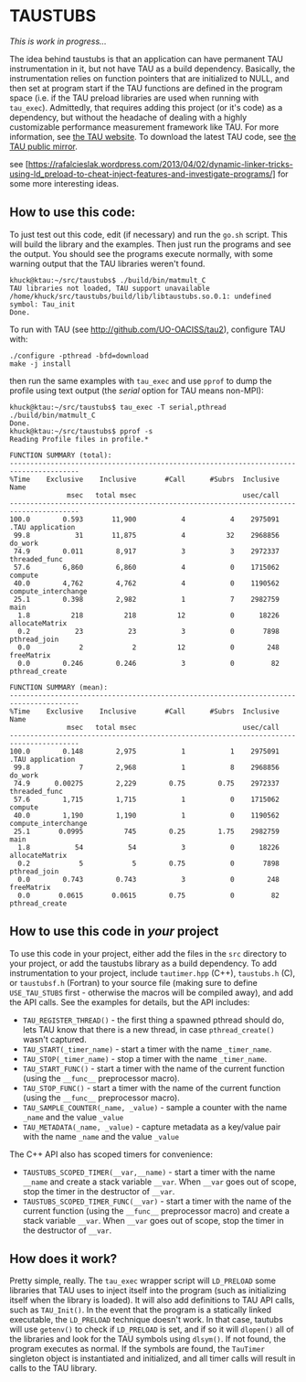 # TAUSTUBS 

*This is work in progress...*

The idea behind taustubs is that an application can have permanent TAU
instrumentation in it, but not have TAU as a build dependency.  Basically, the
instrumentation relies on function pointers that are initialized to NULL, and
then set at program start if the TAU functions are defined in the program
space (i.e. if the TAU preload libraries are used when running with `tau_exec`).
Admittedly, that requires adding this project (or it's code) as a dependency,
but without the headache of dealing with a highly customizable performance
measurement framework like TAU.  For more information, see [the TAU
website](http://tau.uoregon.edu).  To download the latest TAU code, see [the
TAU public mirror](http://github.com/UO-OACISS/tau2).

see [https://rafalcieslak.wordpress.com/2013/04/02/dynamic-linker-tricks-using-ld_preload-to-cheat-inject-features-and-investigate-programs/] for some more interesting ideas.

## How to use this code:

To just test out this code, edit (if necessary) and run the `go.sh` script.
This will build the library and the examples.  Then just run the programs and
see the output.  You should see the programs execute normally, with some
warning output that the TAU libraries weren't found.

```
khuck@ktau:~/src/taustubs$ ./build/bin/matmult_C 
TAU libraries not loaded, TAU support unavailable
/home/khuck/src/taustubs/build/lib/libtaustubs.so.0.1: undefined symbol: Tau_init
Done.
```

To run with TAU (see
http://github.com/UO-OACISS/tau2), configure TAU with:

```
./configure -pthread -bfd=download
make -j install
```

then run the same examples with `tau_exec` and use `pprof` to dump the profile
using text output (the *serial* option for TAU means non-MPI):

```
khuck@ktau:~/src/taustubs$ tau_exec -T serial,pthread ./build/bin/matmult_C
Done.
khuck@ktau:~/src/taustubs$ pprof -s
Reading Profile files in profile.*

FUNCTION SUMMARY (total):
---------------------------------------------------------------------------------------
%Time    Exclusive    Inclusive       #Call      #Subrs  Inclusive Name
              msec   total msec                          usec/call 
---------------------------------------------------------------------------------------
100.0        0.593       11,900           4           4    2975091 .TAU application
 99.8           31       11,875           4          32    2968856 do_work
 74.9        0.011        8,917           3           3    2972337 threaded_func
 57.6        6,860        6,860           4           0    1715062 compute
 40.0        4,762        4,762           4           0    1190562 compute_interchange
 25.1        0.398        2,982           1           7    2982759 main
  1.8          218          218          12           0      18226 allocateMatrix
  0.2           23           23           3           0       7898 pthread_join
  0.0            2            2          12           0        248 freeMatrix
  0.0        0.246        0.246           3           0         82 pthread_create

FUNCTION SUMMARY (mean):
---------------------------------------------------------------------------------------
%Time    Exclusive    Inclusive       #Call      #Subrs  Inclusive Name
              msec   total msec                          usec/call 
---------------------------------------------------------------------------------------
100.0        0.148        2,975           1           1    2975091 .TAU application
 99.8            7        2,968           1           8    2968856 do_work
 74.9      0.00275        2,229        0.75        0.75    2972337 threaded_func
 57.6        1,715        1,715           1           0    1715062 compute
 40.0        1,190        1,190           1           0    1190562 compute_interchange
 25.1       0.0995          745        0.25        1.75    2982759 main
  1.8           54           54           3           0      18226 allocateMatrix
  0.2            5            5        0.75           0       7898 pthread_join
  0.0        0.743        0.743           3           0        248 freeMatrix
  0.0       0.0615       0.0615        0.75           0         82 pthread_create

```

## How to use this code in *your* project

To use this code in your project, either add the files in the `src` directory
to your project, or add the taustubs library as a build dependency.  To add
instrumentation to your project, include `tautimer.hpp` (C++), `taustubs.h`
(C), or `taustubsf.h` (Fortran) to your source file (making sure to define
`USE_TAU_STUBS` first - otherwise the macros will be compiled away), and add
the API calls.  See the examples for details, but the API includes:

* `TAU_REGISTER_THREAD()` - the first thing a spawned pthread should do, lets TAU
  know that there is a new thread, in case `pthread_create()` wasn't captured.
* `TAU_START(_timer_name)` - start a timer with the name `_timer_name`.
* `TAU_STOP(_timer_name)` - stop a timer with the name `_timer_name`.
* `TAU_START_FUNC()` - start a timer with the name of the current function (using
  the `__func__` preprocessor macro).
* `TAU_STOP_FUNC()` - start a timer with the name of the current function (using
  the `__func__` preprocessor macro).
* `TAU_SAMPLE_COUNTER(_name, _value)` - sample a counter with the name `_name` and
  the value `_value`
* `TAU_METADATA(_name, _value)` - capture metadata as a key/value pair with
  the name `_name` and the value `_value`

The C++ API also has scoped timers for convenience:

* `TAUSTUBS_SCOPED_TIMER(__var,__name)` - start a timer with the name `__name` and
  create a stack variable `__var`.  When `__var` goes out of scope, stop the timer
  in the destructor of `__var`.
* `TAUSTUBS_SCOPED_TIMER_FUNC(__var)` - start a timer with the name of the current
  function (using the `__func__` preprocessor macro) and create a stack
  variable `__var`.  When `__var` goes out of scope, stop the timer in the
  destructor of `__var`.

## How does it work?

Pretty simple, really.  The `tau_exec` wrapper script will `LD_PRELOAD` some libraries
that TAU uses to inject itself into the program (such as initializing itself when
the library is loaded).  It will also add definitions to TAU API calls, such as
`TAU_Init()`.  In the event that the program is a statically linked executable, the
`LD_PRELOAD` technique doesn't work.  In that case, tautubs will use `getenv()` to
check if `LD_PRELOAD` is set, and if so it will `dlopen()` all of the libraries and
look for the TAU symbols using `dlsym()`.  If not found, the program executes as normal.
If the symbols are found, the `TauTimer` singleton object is instantiated and initialized,
and all timer calls will result in calls to the TAU library.
